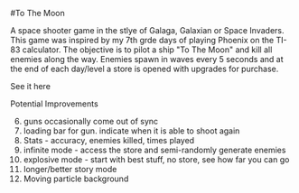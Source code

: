 #To The Moon

A space shooter game in the stlye of Galaga, Galaxian or Space Invaders. This game was inspired by my 7th grde days of playing Phoenix on the TI-83 calculator. The objective is to pilot a ship "To The Moon" and kill all enemies along the way. Enemies spawn in waves every 5 seconds and at the end of each day/level a store is opened with upgrades for purchase. 

See it here



Potential Improvements

6. guns occasionally come out of sync
1. loading bar for gun. indicate when it is able to shoot again
1. Stats - accuracy, enemies killed, times played
1. infinite mode - access the store and semi-randomly generate enemies
1. explosive mode - start with best stuff, no store, see how far you can go
1. longer/better story mode
1. Moving particle background

